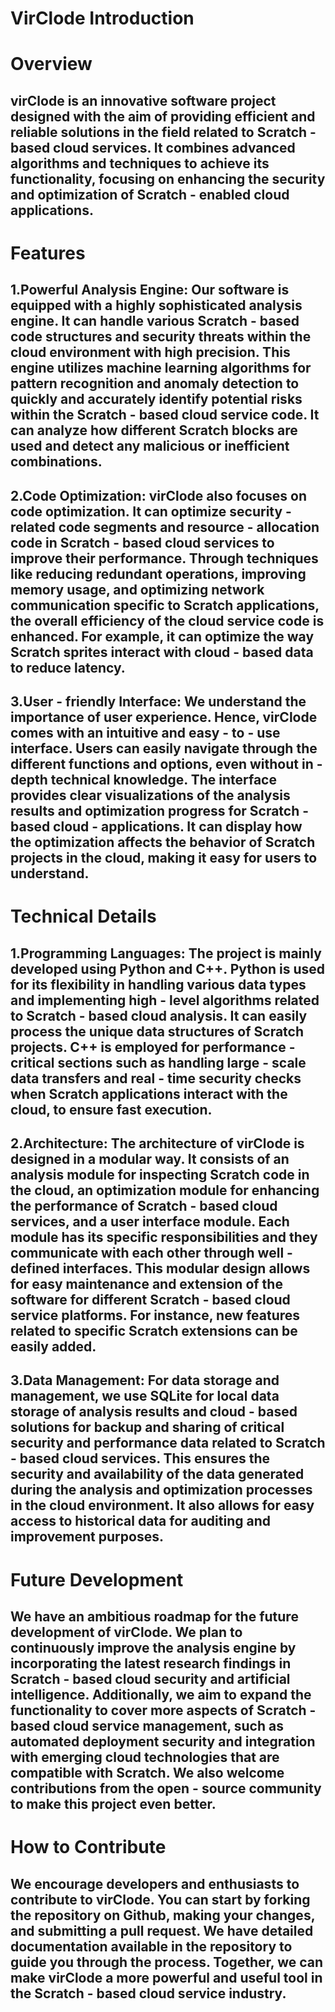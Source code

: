 # VirClode Introduction
# Overview
## virClode is an innovative software project designed with the aim of providing efficient and reliable solutions in the field related to Scratch - based cloud services. It combines advanced algorithms and techniques to achieve its functionality, focusing on enhancing the security and optimization of Scratch - enabled cloud applications.
# Features
## 1.Powerful Analysis Engine: Our software is equipped with a highly sophisticated analysis engine. It can handle various Scratch - based code structures and security threats within the cloud environment with high precision. This engine utilizes machine learning algorithms for pattern recognition and anomaly detection to quickly and accurately identify potential risks within the Scratch - based cloud service code. It can analyze how different Scratch blocks are used and detect any malicious or inefficient combinations.
## 2.Code Optimization: virClode also focuses on code optimization. It can optimize security - related code segments and resource - allocation code in Scratch - based cloud services to improve their performance. Through techniques like reducing redundant operations, improving memory usage, and optimizing network communication specific to Scratch applications, the overall efficiency of the cloud service code is enhanced. For example, it can optimize the way Scratch sprites interact with cloud - based data to reduce latency.
## 3.User - friendly Interface: We understand the importance of user experience. Hence, virClode comes with an intuitive and easy - to - use interface. Users can easily navigate through the different functions and options, even without in - depth technical knowledge. The interface provides clear visualizations of the analysis results and optimization progress for Scratch - based cloud - applications. It can display how the optimization affects the behavior of Scratch projects in the cloud, making it easy for users to understand.
# Technical Details
## 1.Programming Languages: The project is mainly developed using Python and C++. Python is used for its flexibility in handling various data types and implementing high - level algorithms related to Scratch - based cloud analysis. It can easily process the unique data structures of Scratch projects. C++ is employed for performance - critical sections such as handling large - scale data transfers and real - time security checks when Scratch applications interact with the cloud, to ensure fast execution.
## 2.Architecture: The architecture of virClode is designed in a modular way. It consists of an analysis module for inspecting Scratch code in the cloud, an optimization module for enhancing the performance of Scratch - based cloud services, and a user interface module. Each module has its specific responsibilities and they communicate with each other through well - defined interfaces. This modular design allows for easy maintenance and extension of the software for different Scratch - based cloud service platforms. For instance, new features related to specific Scratch extensions can be easily added.
## 3.Data Management: For data storage and management, we use SQLite for local data storage of analysis results and cloud - based solutions for backup and sharing of critical security and performance data related to Scratch - based cloud services. This ensures the security and availability of the data generated during the analysis and optimization processes in the cloud environment. It also allows for easy access to historical data for auditing and improvement purposes.
# Future Development
## We have an ambitious roadmap for the future development of virClode. We plan to continuously improve the analysis engine by incorporating the latest research findings in Scratch - based cloud security and artificial intelligence. Additionally, we aim to expand the functionality to cover more aspects of Scratch - based cloud service management, such as automated deployment security and integration with emerging cloud technologies that are compatible with Scratch. We also welcome contributions from the open - source community to make this project even better.
# How to Contribute
## We encourage developers and enthusiasts to contribute to virClode. You can start by forking the repository on Github, making your changes, and submitting a pull request. We have detailed documentation available in the repository to guide you through the process. Together, we can make virClode a more powerful and useful tool in the Scratch - based cloud service industry.
